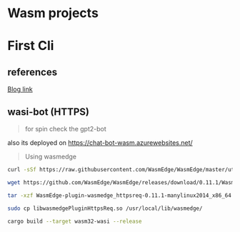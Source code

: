 # Wasm projects

# First Cli

## references
[Blog link](https://blog.ediri.io/lets-build-a-cli-in-rust)

## wasi-bot (HTTPS)

> for spin check the gpt2-bot

also its deployed on https://chat-bot-wasm.azurewebsites.net/

> Using wasmedge

```bash
curl -sSf https://raw.githubusercontent.com/WasmEdge/WasmEdge/master/utils/install.sh | sudo bash -s -- -p /usr/local

wget https://github.com/WasmEdge/WasmEdge/releases/download/0.11.1/WasmEdge-plugin-wasmedge_httpsreq-0.11.1-manylinux2014_x86_64.tar.gz\n

tar -xzf WasmEdge-plugin-wasmedge_httpsreq-0.11.1-manylinux2014_x86_64.tar.gz

sudo cp libwasmedgePluginHttpsReq.so /usr/local/lib/wasmedge/

cargo build --target wasm32-wasi --release
```
